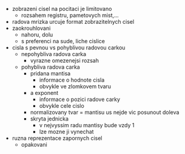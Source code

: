 - zobrazeni cisel na pocitaci je limitovano
	- rozsahem registru, pametovych mist,...
- radova mrizka urcuje format zobrazitelnych cisel
- zaokrouhlovani
	- nahoru, dolu
	- s preferenci na sude, liche cislice
- cisla s pevnou vs pohyblivou radovou carkou
	- nepohybliva radova carka
		- vyrazne omezenejsi rozsah
	- pohybliva radova carka
		- pridana mantisa
			- informace o hodnote cisla
			- obvykle ve zlomkovem tvaru
		- a exponent
			- informace o pozici radove carky
			- obvykle cele cislo
		- normalizovany tvar = mantisu us nejde vic posunout doleva
		- skryta jednicka 
			- v nejvyssim radu mantisy bude vzdy 1
			- lze mozne ji vynechat
- ruzna reprezentace zapornych cisel
	- opakovani
